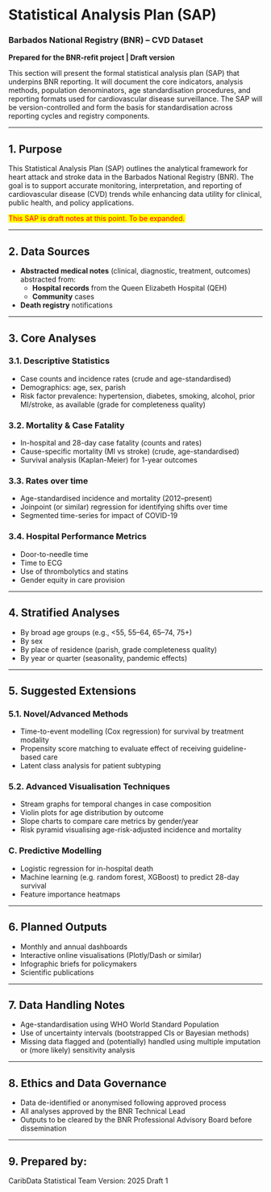 <style>
.red-text {
  color: red;
  background-color: yellow;
  font-weight: normal;
}
</style>

# Statistical Analysis Plan (SAP)
### Barbados National Registry (BNR) – CVD Dataset
**Prepared for the BNR-refit project | Draft version**

This section will present the formal statistical analysis plan (SAP) that underpins BNR reporting. It will document the core indicators, analysis methods, population denominators, age standardisation procedures, and reporting formats used for cardiovascular disease surveillance. The SAP will be version-controlled and form the basis for standardisation across reporting cycles and registry components.

---

## 1. Purpose
This Statistical Analysis Plan (SAP) outlines the analytical framework for heart attack and stroke data in the Barbados National Registry (BNR). The goal is to support accurate monitoring, interpretation, and reporting of cardiovascular disease (CVD) trends while enhancing data utility for clinical, public health, and policy applications.

<span class="red-text">This SAP is draft notes at this point. To be expanded.</span>

---

## 2. Data Sources
- **Abstracted medical notes** (clinical, diagnostic, treatment, outcomes) abstracted from:
  - **Hospital records** from the Queen Elizabeth Hospital (QEH)
  - **Community** cases 
- **Death registry** notifications

---

## 3. Core Analyses

### 3.1. Descriptive Statistics
- Case counts and incidence rates (crude and age-standardised)
- Demographics: age, sex, parish
- Risk factor prevalence: hypertension, diabetes, smoking, alcohol, prior MI/stroke, as available (grade for completeness quality)

### 3.2. Mortality & Case Fatality
- In-hospital and 28-day case fatality (counts and rates)
- Cause-specific mortality (MI vs stroke) (crude, age-standardised)
- Survival analysis (Kaplan-Meier) for 1-year outcomes

### 3.3. Rates over time
- Age-standardised incidence and mortality (2012–present)
- Joinpoint (or similar) regression for identifying shifts over time
- Segmented time-series for impact of COVID-19

### 3.4. Hospital Performance Metrics
- Door-to-needle time
- Time to ECG
- Use of thrombolytics and statins
- Gender equity in care provision

---

## 4. Stratified Analyses
- By broad age groups (e.g., <55, 55–64, 65–74, 75+)
- By sex
- By place of residence (parish, grade completeness quality)
- By year or quarter (seasonality, pandemic effects)

---

## 5. Suggested Extensions

### 5.1. Novel/Advanced Methods

- Time-to-event modelling (Cox regression) for survival by treatment modality
- Propensity score matching to evaluate effect of receiving guideline-based care
- Latent class analysis for patient subtyping

### 5.2. Advanced Visualisation Techniques
- Stream graphs for temporal changes in case composition
- Violin plots for age distribution by outcome
- Slope charts to compare care metrics by gender/year
- Risk pyramid visualising age-risk-adjusted incidence and mortality

### C. Predictive Modelling
- Logistic regression for in-hospital death
- Machine learning (e.g. random forest, XGBoost) to predict 28-day survival
- Feature importance heatmaps

---

## 6. Planned Outputs
- Monthly and annual dashboards
- Interactive online visualisations (Plotly/Dash or similar)
- Infographic briefs for policymakers
- Scientific publications

---

## 7. Data Handling Notes
- Age-standardisation using WHO World Standard Population
- Use of uncertainty intervals (bootstrapped CIs or Bayesian methods)
- Missing data flagged and (potentially) handled using multiple imputation or (more likely) sensitivity analysis

---

## 8. Ethics and Data Governance
- Data de-identified or anonymised following approved process
- All analyses approved by the BNR Technical Lead
- Outputs to be cleared by the BNR Professional Advisory Board before dissemination

---

## 9. Prepared by:
CaribData Statistical Team
Version: 2025 Draft 1
</br></br>
